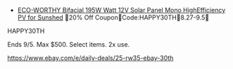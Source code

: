 - [ECO-WORTHY Bifacial 195W Watt 12V Solar Panel Mono HighEfficiency PV for Sunshed](https://www.ebay.com/itm/126060607676)
🎁20% Off Coupon🎁Code:HAPPY30TH🎉8.27-9.5🎉

HAPPY30TH

Ends 9/5. Max $500. Select items. 2x use.

https://www.ebay.com/e/daily-deals/25-rw35-ebay-30th
